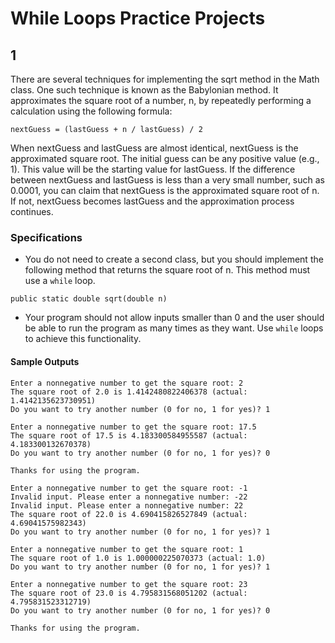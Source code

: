 # While Loops Practice Projects

## 1

There are several techniques for implementing the sqrt method in the Math class. One such technique is known as the Babylonian method. It approximates the square root of a number, n, by repeatedly performing a calculation using the following formula:

`nextGuess = (lastGuess + n / lastGuess) / 2`

When nextGuess and lastGuess are almost identical, nextGuess is the approximated square root. The initial guess can be any positive value (e.g., 1). This value will be the starting value for lastGuess. If the difference between nextGuess and lastGuess is less than a very small number, such as 0.0001, you can claim that nextGuess is the approximated square root of n. If not, nextGuess becomes lastGuess and the approximation process continues. 

### Specifications

* You do not need to create a second class, but you should implement the following method that returns the square root of n. This method must use a `while` loop.

`public static double sqrt(double n)`

* Your program should not allow inputs smaller than 0 and the user should be able to run the program as many times as they want. Use `while` loops to achieve this functionality.

#### Sample Outputs
```
Enter a nonnegative number to get the square root: 2
The square root of 2.0 is 1.4142480822406378 (actual: 1.4142135623730951)
Do you want to try another number (0 for no, 1 for yes)? 1

Enter a nonnegative number to get the square root: 17.5
The square root of 17.5 is 4.183300584955587 (actual: 4.183300132670378)
Do you want to try another number (0 for no, 1 for yes)? 0

Thanks for using the program.
```

```
Enter a nonnegative number to get the square root: -1
Invalid input. Please enter a nonnegative number: -22
Invalid input. Please enter a nonnegative number: 22
The square root of 22.0 is 4.690415826527849 (actual: 4.69041575982343)
Do you want to try another number (0 for no, 1 for yes)? 1

Enter a nonnegative number to get the square root: 1
The square root of 1.0 is 1.000000225070373 (actual: 1.0)
Do you want to try another number (0 for no, 1 for yes)? 1

Enter a nonnegative number to get the square root: 23
The square root of 23.0 is 4.795831568051202 (actual: 4.795831523312719)
Do you want to try another number (0 for no, 1 for yes)? 0

Thanks for using the program.
```


